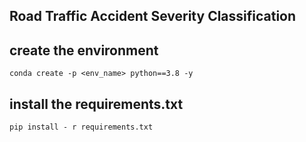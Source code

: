 ## Road Traffic Accident Severity Classification


## create the environment

`conda create -p <env_name> python==3.8 -y`

## install the requirements.txt

`pip install - r requirements.txt`


